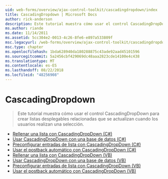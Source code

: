 ```yaml
---
uid: web-forms/overview/ajax-control-toolkit/cascadingdropdown/index
title: CascadingDropdown | Microsoft Docs
author: rick-anderson
description: Este tutorial muestra cómo usar el control CascadingDropDown para crear listas desplegables relacionadas que se actualizan cuando los usuarios realizan una selección.
ms.author: riande
ms.date: 11/14/2011
ms.assetid: 5cc304e2-0013-4c26-8fe6-e897a533809f
msc.legacyurl: /web-forms/overview/ajax-control-toolkit/cascadingdropdown
msc.type: chapter
ms.openlocfilehash: 1bda628940da180288875c43ade92aad45101596
ms.sourcegitcommit: 5a2456cbf429069dc48aaa2823cde14100e4c438
ms.translationtype: MT
ms.contentlocale: es-ES
ms.lasthandoff: 08/22/2018
ms.locfileid: "48256908"
---
```

<a name="cascadingdropdown"></a>CascadingDropdown
====================
> Este tutorial muestra cómo usar el control CascadingDropDown para crear listas desplegables relacionadas que se actualizan cuando los usuarios realizan una selección.


- [Rellenar una lista con CascadingDropDown (C#)](filling-a-list-using-cascadingdropdown-cs.md)
- [Usar CascadingDropDown con una base de datos (C#)](using-cascadingdropdown-with-a-database-cs.md)
- [Preconfigurar entradas de lista con CascadingDropDown (C#)](presetting-list-entries-with-cascadingdropdown-cs.md)
- [Usar el postback automático con CascadingDropDown (C#)](using-auto-postback-with-cascadingdropdown-cs.md)
- [Rellenar una lista con CascadingDropDown (VB)](filling-a-list-using-cascadingdropdown-vb.md)
- [Usar CascadingDropDown con una base de datos (VB)](using-cascadingdropdown-with-a-database-vb.md)
- [Preconfigurar entradas de lista con CascadingDropDown (VB)](presetting-list-entries-with-cascadingdropdown-vb.md)
- [Usar el postback automático con CascadingDropDown (VB)](using-auto-postback-with-cascadingdropdown-vb.md)
